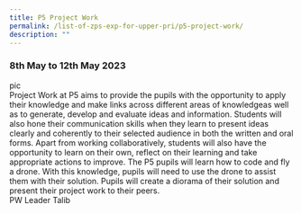 ```yaml
---
title: P5 Project Work
permalink: /list-of-zps-exp-for-upper-pri/p5-project-work/
description: ""
---
```

### **8th May to 12th May 2023**
pic<br>Project Work at P5 aims to provide the pupils with the opportunity to apply their knowledge and make links across different areas of knowledgeas well as to generate, develop and evaluate ideas and information. Students will also hone their communication skills when they learn to present ideas clearly and coherently to their selected audience in both the written and oral forms. Apart from working collaboratively, students will also have the opportunity to learn on their own, reflect on their learning and take appropriate actions to improve. The P5 pupils will learn how to code and fly a drone. With this knowledge, pupils will need to use the drone to assist them with their solution. Pupils will create a diorama of their solution and present their project work to their peers.<br>PW Leader Talib
